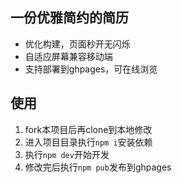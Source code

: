 ## 一份优雅简约的简历
- 优化构建，页面秒开无闪烁
- 自适应屏幕兼容移动端
- 支持部署到ghpages，可在线浏览

## 使用
1. fork本项目后再clone到本地修改
2. 进入项目目录执行`npm i`安装依赖
3. 执行`npm dev`开始开发
4. 修改完后执行`npm pub`发布到ghpages
